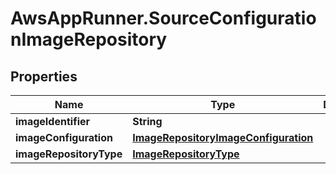 # AwsAppRunner.SourceConfigurationImageRepository

## Properties

Name | Type | Description | Notes
------------ | ------------- | ------------- | -------------
**imageIdentifier** | **String** |  | 
**imageConfiguration** | [**ImageRepositoryImageConfiguration**](ImageRepositoryImageConfiguration.md) |  | [optional] 
**imageRepositoryType** | [**ImageRepositoryType**](ImageRepositoryType.md) |  | 


